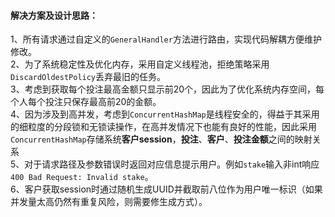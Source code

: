 #### 解决方案及设计思路：
1、所有请求通过自定义的`GeneralHandler`方法进行路由，实现代码解耦方便维护修改。</br>
2、为了系统稳定性及优化内存，采用自定义线程池，拒绝策略采用`DiscardOldestPolicy`丢弃最旧的任务。</br>
3、考虑到获取每个投注最高金额只显示前20个，因此为了优化系统内存空间，每个人每个投注只保存最高前20的金额。</br>
4、因为涉及到高并发，考虑到`ConcurrentHashMap`是线程安全的，得益于其采用的细粒度的分段锁和无锁读操作，在高并发情况下也能有良好的性能，因此采用`ConcurrentHashMap`存储系统**客户session**，**投注**、**客户**、**投注金额**之间的映射关系</br>
5、对于请求路径及参数错误时返回对应信息提示用户。例如`stake`输入非int响应`400 Bad Request: Invalid stake`。</br>
6、客户获取session时通过随机生成UUID并截取前八位作为用户唯一标识（如果并发量太高仍然有重复风险，则需要修生成方式）。
